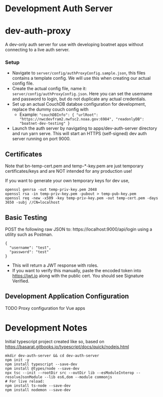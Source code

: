# Development Auth Server
# dev-auth-proxy

A dev-only auth server for use with developing boatnet apps without connecting to a live auth server.

### Setup
- Navigate to `server/config/authProxyConfig.sample.json`, this files contains a template config. We will use this when creating our actual config file. 
- Create the actual config file, name it: `server/config/authProxyConfig.json`. Here you can set the username and password to login, but do not duplicate any actual credentials. 
- Set up an actual CouchDB databse configuration for development, replace the dummy couch config  with
  - Example: `"couchDBInfo": {
          "urlRoot": "https://nwcdevfram2.nwfsc2.noaa.gov:6984",
          "readonlyDB": "boatnet-dev-testing"
        }`
- Launch the auth server by navigating to apps/dev-auth-server directory and run yarn serve. This will start an HTTPS (self-signed) dev auth server running on port 9000.

## Certificates
Note that bn-temp-cert.pem and temp-\*-key.pem are just temporary certificates/keys and are NOT intended for any production use!

If you want to generate your own temporary keys for dev use,

```
openssl genrsa -out temp-priv-key.pem 2048
openssl rsa -in temp-priv-key.pem -pubout > temp-pub-key.pem
openssl req -new -x509 -key temp-priv-key.pem -out temp-cert.pem -days 3650 -subj //CN=localhost
```

## Basic Testing

POST the following raw JSON to: https://localhost:9000/api/login using a utility such as Postman.

```
{
  "username": "test",
  "password": "test"
}
```

- This will return a JWT response with roles.
- If you want to verify this manually, paste the encoded token into https://jwt.io along with the public cert. You should see Signature Verified.

## Development Application Configuration

TODO Proxy configuration for Vue apps

# Development Notes

Initial typescript project created like so, based on https://basarat.gitbooks.io/typescript/docs/quick/nodejs.html

```
mkdir dev-auth-server && cd dev-auth-server
npm init -y
npm install typescript --save-dev
npm install @types/node --save-dev
npx tsc --init --rootDir src --outDir lib --esModuleInterop --resolveJsonModule --lib es6,dom --module commonjs
# For live reload:
npm install ts-node --save-dev
npm install nodemon --save-dev
